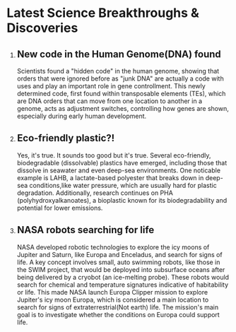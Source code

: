 <!DOCTYPE html>
<head>
  
</head>
<body>
<h1>Latest Science Breakthroughs &amp; Discoveries </h1>
<ol>
<li><h2>New code in the Human Genome(DNA) found</h2>
<p> Scientists found a "hidden code" in the human genome, showing that orders that were ignored before as "junk DNA" are actually a code with uses and play an important role in gene controllment. This newly determined code, first found within transposable elements (TEs), which are DNA orders that can move from one location to another in a genome, acts as adjustment switches, controlling how genes are shown, especially during early human development. </p></li>
<li><h2> Eco-friendly plastic?!</h2>
<p>Yes, it's true. It sounds too good but it's true. Several eco-friendly, biodegradable (dissolvable) plastics have emerged, including those that dissolve in seawater and even deep-sea environments. One noticable example is LAHB, a lactate-based polyester that breaks down in deep-sea conditions,like water pressure, which are usually hard for plastic degradation. Additionally, research continues on PHA (polyhydroxyalkanoates), a bioplastic known for its biodegradability and potential for lower emissions.</p> </li>
<li><h2> NASA robots searching for life</h2>
NASA developed robotic technologies to explore the icy moons of Jupiter and Saturn, like Europa and Enceladus, and search for signs of life. A key concept involves small, auto swimming robots, like those in the SWIM project, that would be deployed into subsurface oceans after being delivered by a cryobot (an ice-melting probe). These robots would search for chemical and temperature signatures indicative of habitability or life. This made NASA launch Europa Clipper mission to explore Jupiter's icy moon Europa, which is considered a main location to search for signs of extraterrestrial(Not earth) life. The mission's main goal is to investigate whether the conditions on Europa could support life. </li>




   
</ol>


  
</body>
